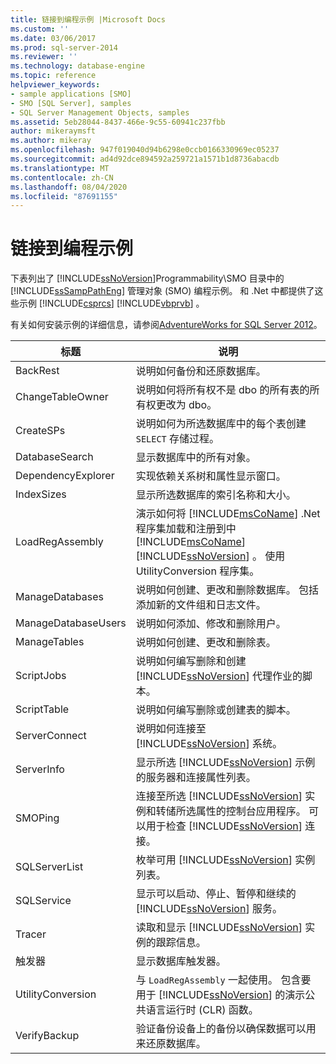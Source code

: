 ```yaml
---
title: 链接到编程示例 |Microsoft Docs
ms.custom: ''
ms.date: 03/06/2017
ms.prod: sql-server-2014
ms.reviewer: ''
ms.technology: database-engine
ms.topic: reference
helpviewer_keywords:
- sample applications [SMO]
- SMO [SQL Server], samples
- SQL Server Management Objects, samples
ms.assetid: 5eb28044-8437-466e-9c55-60941c237fbb
author: mikeraymsft
ms.author: mikeray
ms.openlocfilehash: 947f019040d94b6298e0ccb0166330969ec05237
ms.sourcegitcommit: ad4d92dce894592a259721a1571b1d8736abacdb
ms.translationtype: MT
ms.contentlocale: zh-CN
ms.lasthandoff: 08/04/2020
ms.locfileid: "87691155"
---
```

# <a name="link-to-programming-samples"></a>链接到编程示例
  下表列出了 [!INCLUDE[ssNoVersion](../../includes/ssnoversion-md.md)]Programmability\SMO 目录中的 [!INCLUDE[ssSampPathEng](../../includes/sssamppatheng-md.md)] 管理对象 (SMO) 编程示例。 和 .Net 中都提供了这些示例 [!INCLUDE[csprcs](../../includes/csprcs-md.md)] [!INCLUDE[vbprvb](../../includes/vbprvb-md.md)] 。  
  
 有关如何安装示例的详细信息，请参阅[AdventureWorks for SQL Server 2012](https://msftdbprodsamples.codeplex.com/releases/view/55330)。  
  
|标题|说明|  
|-----------|-----------------|  
|BackRest|说明如何备份和还原数据库。|  
|ChangeTableOwner|说明如何将所有权不是 dbo 的所有表的所有权更改为 dbo。|  
|CreateSPs|说明如何为所选数据库中的每个表创建 `SELECT` 存储过程。|  
|DatabaseSearch|显示数据库中的所有对象。|  
|DependencyExplorer|实现依赖关系树和属性显示窗口。|  
|IndexSizes|显示所选数据库的索引名称和大小。|  
|LoadRegAssembly|演示如何将 [!INCLUDE[msCoName](../../includes/msconame-md.md)] .Net 程序集加载和注册到中 [!INCLUDE[msCoName](../../includes/msconame-md.md)] [!INCLUDE[ssNoVersion](../../includes/ssnoversion-md.md)] 。 使用 UtilityConversion 程序集。|  
|ManageDatabases|说明如何创建、更改和删除数据库。 包括添加新的文件组和日志文件。|  
|ManageDatabaseUsers|说明如何添加、修改和删除用户。|  
|ManageTables|说明如何创建、更改和删除表。|  
|ScriptJobs|说明如何编写删除和创建 [!INCLUDE[ssNoVersion](../../includes/ssnoversion-md.md)] 代理作业的脚本。|  
|ScriptTable|说明如何编写删除或创建表的脚本。|  
|ServerConnect|说明如何连接至 [!INCLUDE[ssNoVersion](../../includes/ssnoversion-md.md)] 系统。|  
|ServerInfo|显示所选 [!INCLUDE[ssNoVersion](../../includes/ssnoversion-md.md)] 示例的服务器和连接属性列表。|  
|SMOPing|连接至所选 [!INCLUDE[ssNoVersion](../../includes/ssnoversion-md.md)] 实例和转储所选属性的控制台应用程序。 可以用于检查 [!INCLUDE[ssNoVersion](../../includes/ssnoversion-md.md)] 连接。|  
|SQLServerList|枚举可用 [!INCLUDE[ssNoVersion](../../includes/ssnoversion-md.md)] 实例列表。|  
|SQLService|显示可以启动、停止、暂停和继续的 [!INCLUDE[ssNoVersion](../../includes/ssnoversion-md.md)] 服务。|  
|Tracer|读取和显示 [!INCLUDE[ssNoVersion](../../includes/ssnoversion-md.md)] 实例的跟踪信息。|  
|触发器|显示数据库触发器。|  
|UtilityConversion|与 `LoadRegAssembly` 一起使用。 包含要用于 [!INCLUDE[ssNoVersion](../../includes/ssnoversion-md.md)] 的演示公共语言运行时 (CLR) 函数。|  
|VerifyBackup|验证备份设备上的备份以确保数据可以用来还原数据库。|  
  
